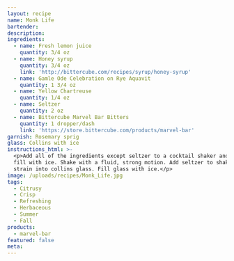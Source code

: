 ```yaml
---
layout: recipe
name: Monk Life
bartender:
description:
ingredients:
  - name: Fresh lemon juice
    quantity: 3/4 oz
  - name: Honey syrup
    quantity: 3/4 oz
    link: 'http://bittercube.com/recipes/syrup/honey-syrup'
  - name: Gamle Ode Celebration on Rye Aquavit
    quantity: 1 3/4 oz
  - name: Yellow Chartreuse
    quantity: 1/4 oz
  - name: Seltzer
    quantity: 2 oz
  - name: Bittercube Marvel Bar Bitters
    quantity: 1 dropper/dash
    link: 'https://store.bittercube.com/products/marvel-bar'
garnish: Rosemary sprig
glass: Collins with ice
instructions_html: >-
  <p>Add all of the ingredients except seltzer to a cocktail shaker and then
  fill with ice. Shake with a fluid, strong motion. Add seltzer to shaker and
  strain into collins glass. Fill glass with ice.</p>
image: /uploads/recipes/Monk_Life.jpg
tags:
  - Citrusy
  - Crisp
  - Refreshing
  - Herbaceous
  - Summer
  - Fall
products:
  - marvel-bar
featured: false
meta:
---
```


